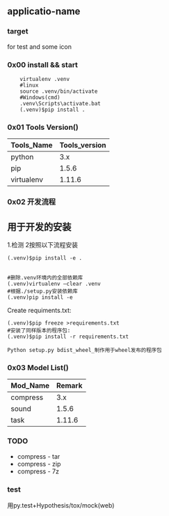 applicatio-name
---
### target 
for test  and some icon

### 0x00 install && start
```
    virtualenv .venv
    #linux
    source .venv/bin/activate
    #Windows(cmd)
    .venv\Scripts\activate.bat
    (.venv)$pip install .

```

### 0x01 Tools Version()
|  Tools_Name   | Tools_version  |
|  ----  | ----  |
| python  | 3.x |
| pip  | 1.5.6 |
| virtualenv  | 1.11.6 |
 
### 0x02 开发流程

用于开发的安装
-----------------
1.检测
2按照以下流程安装
```
(.venv)$pip install -e .


#删除.venv环境内的全部依赖库
(.venv)virtualenv –clear .venv    
#根据./setup.py安装依赖库
(.venv)pip install -e                     
```

Create requiments.txt: 
```
(.venv)$pip freeze >requirements.txt 
#安装了同样版本的程序包:
(.venv)$pip install -r requirements.txt 

Python setup.py bdist_wheel_制作用于wheel发布的程序包

```
### 0x03 Model List()
|  Mod_Name   | Remark |
|  ----  | ----  |
| compress  | 3.x |
| sound  | 1.5.6 |
| task  | 1.11.6 |
 

### TODO
-  compress - tar 
-  compress - zip
-  compress - 7z


### test 

用py.test+Hypothesis/tox/mock(web)

